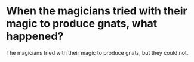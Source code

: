 # When the magicians tried with their magic to produce gnats, what happened?

The magicians tried with their magic to produce gnats, but they could not.
